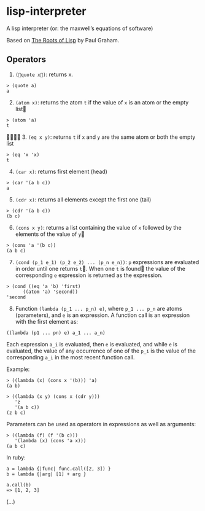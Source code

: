 # lisp-interpreter
A lisp interpreter (or: the maxwell’s equations of software)

Based on [The Roots of Lisp](http://languagelog.ldc.upenn.edu/myl/llog/jmc.pdf) by Paul Graham.


## Operators

1. `(􏰏quote x􏰐)`: returns x.
```
> (quote a)
a
```

2. `(atom x)`: returns the atom `t` if the value of `x` is an atom or the empty list􏰅
```
> (atom 'a)
t
```
􏰋􏰏􏰐􏰐
3. `(eq x y)`: returns `t` if `x` and `y` are the same atom or both the empty list
```
> (eq 'x 'x)
t
```

4. `(car x)`: returns first element (head)
```
> (car '(a b c))
a
```

5. `(cdr x)`: returns all elements except the first one (tail)
```
> (cdr '(a b c))
(b c)
```

6. `(cons x y)`: returns a list containing the value of `x` followed by the elements of the value of `y`􏰅
```
> (cons 'a '(b c))
(a b c)
```

7. `(cond (p_1 e_1) (p_2 e_2) ... (p_n e_n))`: `p` expressions are evaluated in order until one returns `t`􏰅.
When one `t` is found􏰀 the value of the corresponding `e` expression is returned as the expression.
```
> (cond ((eq 'a 'b) 'first)
      ((atom 'a) 'second))
'second
```

8. Function `(lambda (p_1 ... p_n) e)`, where `p_1 ... p_n` are atoms (parameters), and `e` is an expression.
A function call is an expression with the first element as:
```
((lambda (p1 ... pn) e) a_1 ... a_n)
```

Each expression `a_i` is evaluated, then `e` is evaluated, and while `e` is
evaluated, the value of any occurrence of one of the `p_i` is the value of the
corresponding `a_i` in the most recent function call.

Example:

```
> ((lambda (x) (cons x '(b))) 'a)
(a b)

> ((lambda (x y) (cons x (cdr y)))
   'z
   '(a b c))
(z b c)
```

Parameters can be used as operators in expressions as well as arguments:
```
> ((lambda (f) (f '(b c)))
   '(lambda (x) (cons 'a x)))
(a b c)
```

In ruby:
```
a = lambda {|func| func.call([2, 3]) }
b = lambda {|arg| [1] + arg }

a.call(b)
=> [1, 2, 3]
```

(...)
